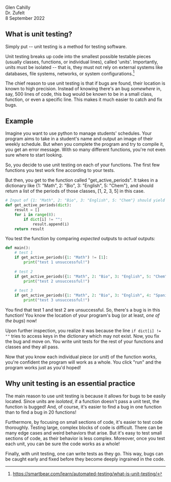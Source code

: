 Glen Cahilly \
Dr. Zufelt \
8 September 2022

## What is unit testing?
Simply put -- unit testing is a method for testing software.

Unit testing breaks up code into the smallest possible testable pieces (usually classes, functions, or individual lines), called 'units'. Importantly, units must be isolated -- that is, they must not rely on external systems like databases, file systems, networks, or system configurations.[^1]

The chief reason to use unit testing is that if bugs are found, their location is known to high precision. Instead of knowing there's an bug *somewhere* in, say, 500 lines of code, this bug would be known to be in a small class, function, or even a specific line. This makes it much easier to catch and fix bugs.

## Example

Imagine you want to use python to manage students' schedules. Your program aims to take in a student's name and output an image of their weekly schedule. But when you complete the program and try to compile it, you get an error message. With so many different functions, you're not even sure where to start looking. 

So, you decide to use unit testing on each of your functions. The first few functions you test work fine according to your tests.

But then, you get to the function called "get_active_periods". It takes in a dictionary like {1: "Math", 2: "Bio", 3: "English", 5: "Chem"}, and should return a list of the periods of those classes, [1, 2, 3, 5] in this case.

```python
# Input of {1: "Math", 2: "Bio", 3: "English", 5: "Chem"} should yield output of [1, 2, 3, 5], as the student has classes in periods 1, 2, 3, and 5.
def get_active_periods(dict): 
    result = []
    for i in range(8):
        if dict[i] != "":
            result.append(i)
    return result
```

You test the function by comparing *expected* outputs to *actual* outputs:

```python
def main():
    # test 1
    if get_active_periods({1: "Math") != [1]:
        print("test 1 unsuccessful!")
    
    # test 2
    if get_active_periods({1: "Math", 2: "Bio", 3: "English", 5: "Chem"}) != [1, 2, 3, 5]:
        print("test 2 unsuccessful!")
        
    # test 3
    if get_active_periods({1: "Math", 2: "Bio", 3: "English", 4: "Spanish", 5: "Chem", 6: "History", 7: "Physics"}) != [1, 2, 3, 4, 5, 6, 7]:
        print("test 3 unsuccessful!")
```
You find that test 1 and test 2 are unsuccessful. So, there's a bug is in this function! You know the location of your program's bug (or at least, *one of the bugs*) now!

Upon further inspection, you realize it was because the line ```if dict[i] != ""``` tries to access keys in the dictionary which may not exist. Now, you fix the bug and move on. You write unit tests for the rest of your functions and classes and they all pass. 

Now that you know each individual piece (or *unit*) of the function works, you're confident the program will work as a whole. You click "run" and the program works just as you'd hoped!

## Why unit testing is an essential practice

The main reason to use unit testing is because it allows for bugs to be easily located. Since units are *isolated*, if a function doesn't pass a unit test, the function is bugged! And, of course, it's easier to find a bug in one function than to find a bug in 20 functions!

Furthermore, by focusing on small sections of code, it's easier to test code thoroughly. Testing large, complex blocks of code is difficult. There can be many edge cases and weird behaviors that arise. But it's easy to test small sections of code, as their behavior is less complex. Moreover, once you test each unit, you can be sure the code works as a whole!

Finally, with unit testing, one can write tests as they go. This way, bugs can be caught early and fixed before they become deeply ingrained in the code. 

[^1]: https://smartbear.com/learn/automated-testing/what-is-unit-testing/
